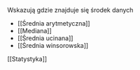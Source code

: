 Wskazują gdzie znajduje się środek danych
- [[Średnia arytmetyczna]]
- [[Mediana]]
- [[Średnia ucinana]]
- [[Średnia winsorowska]]

[[Statystyka]]